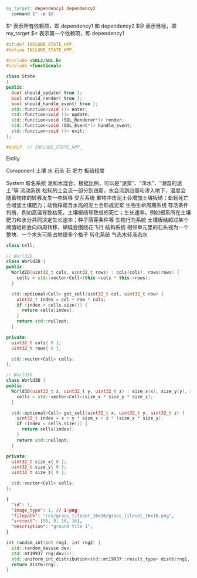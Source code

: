 ```Makefile
my_target: dependency1 dependency2
  command $^ -o $@
```

$^ 表示所有依赖项，即 dependency1 和 dependency2
$@ 表示目标，即 my_target
$< 表示第一个依赖项，即 dependency1

```c++
#ifndef INCLUDE_STATE_HPP_
#define INCLUDE_STATE_HPP_

#include <SDL2/SDL.h>
#include <functional>

class State
{
public:
  bool should_update{ true };
  bool should_render{ true };
  bool should_handle_event{ true };
  std::function<void ()> enter;
  std::function<void ()> update;
  std::function<void (SDL_Renderer*)> render;
  std::function<void (SDL_Event*)> handle_event;
  std::function<void ()> exit;
};

#endif  // INCLUDE_STATE_HPP_
```


Entity


Component
  土壤
  水
  石头
  石
  肥力
  板结程度

System
  取名系统
    泥和水混合，根据比例，可以是“泥浆”、“浑水”、“潮湿的泥土”等
  流动系统
    松软的土会流一部分到四周，水会流到四周和渗入地下，温度会随着物体的转移发生一些转移
  交互系统
    重物冲击泥土会增加土壤板结；蚯蚓死亡会增加土壤肥力；动物踩踏含水高的泥土会形成泥浆
  生物生命周期系统
    存活条件判断，例如高温导致枯死，土壤板结导致蚯蚓死亡；生长速率，例如根系所在土壤肥力和水分共同决定生长速率；种子萌芽条件等
  生物行为系统
    土壤板结超过某个阈值蚯蚓会向四周转移，蝴蝶会围绕花飞行
  结构系统
    相邻单元里的石头视为一个整块，一个木头可能占地很多个格子
  转化系统
    气态水转液态水


```C++
class Cell;

// World2D
class World2D {
public:
  World2D(uint32_t cols, uint32_t rows) : cols(cols), rows(rows) {
    cells = std::vector<Cell>(this->cols * this->rows);
  }

  std::optional<Cell> get_cell(uint32_t col, uint32_t row) {
    uint32_t index = col + row * cols;
    if (index < cells.size()) {
      return cells[index];
    }
    return std::nullopt;
  }

private:
  uint32_t cols{ 0 };
  uint32_t rows{ 0 };

  std::vector<Cell> cells;
};

// World3D
class World3D {
public:
  World3D(uint32_t x, uint32_t y, uint32_t z) : size_x(x), size_y(y), size_z(z) {
    cells = std::vector<Cell>(size_x * size_y * size_z);
  }

  std::optional<Cell> get_cell(uint32_t x, uint32_t y, uint32_t z) {
    uint32_t index = x + y * size_x + z * (size_x * size_y);
    if (index < cells.size()) {
      return cells[index];
    }
    return std::nullopt;
  }

private:
  uint32_t size_x{ 0 };
  uint32_t size_y{ 0 };
  uint32_t size_z{ 0 };

  std::vector<Cell> cells;
};
```

```json
{
  "id": 1,
  "image_type": 1, // 1-png
  "filepath": "res/grass_tileset_16x16/grass_tileset_16x16.png",
  "srcrect": [96, 0, 16, 16],
  "description": "ground tile 1",
}
```

```C++
int random_int(int rng1, int rng2) {
  std::random_device dev;
  std::mt19937 rng(dev());
  std::uniform_int_distribution<std::mt19937::result_type> dist6(rng1, rng2);
  return dist6(rng);
}
```
